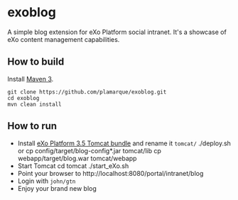 exoblog
=======

A simple blog extension for eXo Platform social intranet. 
It's a showcase of eXo content management capabilities. 


How to build 
------------

Install [Maven 3](http://maven.apache.org/download.html).

    git clone https://github.com/plamarque/exoblog.git
    cd exoblog
    mvn clean install

How to run 
----------

* Install [eXo Platform 3.5 Tomcat bundle](http://www.exoplatform.com/company/en/download-exo-platform) and rename it `tomcat/`
    ./deploy.sh
or
    cp config/target/blog-config*.jar tomcat/lib
    cp webapp/target/blog.war tomcat/webapp
* Start Tomcat
    cd tomcat 
    ./start_eXo.sh
* Point your browser to http://localhost:8080/portal/intranet/blog
* Login with `john/gtn`
* Enjoy your brand new blog